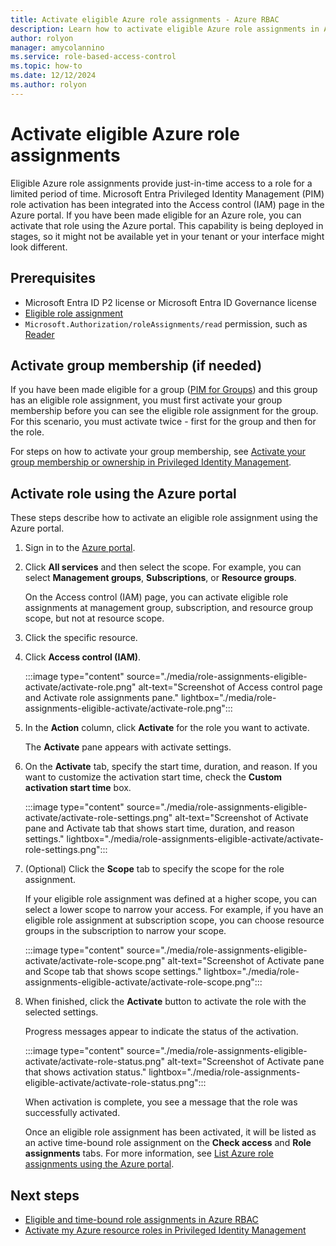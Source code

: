 ```yaml
---
title: Activate eligible Azure role assignments - Azure RBAC
description: Learn how to activate eligible Azure role assignments in Azure role-based access control (Azure RBAC) using the Azure portal.
author: rolyon
manager: amycolannino
ms.service: role-based-access-control
ms.topic: how-to
ms.date: 12/12/2024
ms.author: rolyon
---
```


# Activate eligible Azure role assignments

Eligible Azure role assignments provide just-in-time access to a role for a limited period of time. Microsoft Entra Privileged Identity Management (PIM) role activation has been integrated into the Access control (IAM) page in the Azure portal. If you have been made eligible for an Azure role, you can activate that role using the Azure portal. This capability is being deployed in stages, so it might not be available yet in your tenant or your interface might look different.

## Prerequisites

- Microsoft Entra ID P2 license or Microsoft Entra ID Governance license
- [Eligible role assignment](pim-integration.md#pim-functionality)
- `Microsoft.Authorization/roleAssignments/read` permission, such as [Reader](./built-in-roles/general.md#reader)

## Activate group membership (if needed)

If you have been made eligible for a group ([PIM for Groups](/entra/id-governance/privileged-identity-management/concept-pim-for-groups)) and this group has an eligible role assignment, you must first activate your group membership before you can see the eligible role assignment for the group. For this scenario, you must activate twice - first for the group and then for the role.

For steps on how to activate your group membership, see [Activate your group membership or ownership in Privileged Identity Management](/entra/id-governance/privileged-identity-management/groups-activate-roles).

## Activate role using the Azure portal

These steps describe how to activate an eligible role assignment using the Azure portal.

1. Sign in to the [Azure portal](https://portal.azure.com).

1. Click **All services** and then select the scope. For example, you can select **Management groups**, **Subscriptions**, or **Resource groups**.

    On the Access control (IAM) page, you can activate eligible role assignments at management group, subscription, and resource group scope, but not at resource scope.

1. Click the specific resource.

1. Click **Access control (IAM)**.

    :::image type="content" source="./media/role-assignments-eligible-activate/activate-role.png" alt-text="Screenshot of Access control page and Activate role assignments pane." lightbox="./media/role-assignments-eligible-activate/activate-role.png":::

1. In the **Action** column, click **Activate** for the role you want to activate.

    The **Activate** pane appears with activate settings.

1. On the **Activate** tab, specify the start time, duration, and reason. If you want to customize the activation start time, check the **Custom activation start time** box.

    :::image type="content" source="./media/role-assignments-eligible-activate/activate-role-settings.png" alt-text="Screenshot of Activate pane and Activate tab that shows start time, duration, and reason settings." lightbox="./media/role-assignments-eligible-activate/activate-role-settings.png":::

1. (Optional) Click the **Scope** tab to specify the scope for the role assignment.

    If your eligible role assignment was defined at a higher scope, you can select a lower scope to narrow your access. For example, if you have an eligible role assignment at subscription scope, you can choose resource groups in the subscription to narrow your scope.

    :::image type="content" source="./media/role-assignments-eligible-activate/activate-role-scope.png" alt-text="Screenshot of Activate pane and Scope tab that shows scope settings." lightbox="./media/role-assignments-eligible-activate/activate-role-scope.png":::

1. When finished, click the **Activate** button to activate the role with the selected settings.

    Progress messages appear to indicate the status of the activation.

    :::image type="content" source="./media/role-assignments-eligible-activate/activate-role-status.png" alt-text="Screenshot of Activate pane that shows activation status." lightbox="./media/role-assignments-eligible-activate/activate-role-status.png":::

    When activation is complete, you see a message that the role was successfully activated.

    Once an eligible role assignment has been activated, it will be listed as an active time-bound role assignment on the **Check access** and  **Role assignments** tabs. For more information, see [List Azure role assignments using the Azure portal](./role-assignments-list-portal.yml#list-role-assignments-at-a-scope).

## Next steps

- [Eligible and time-bound role assignments in Azure RBAC](./pim-integration.md)
- [Activate my Azure resource roles in Privileged Identity Management](/entra/id-governance/privileged-identity-management/pim-resource-roles-activate-your-roles)
